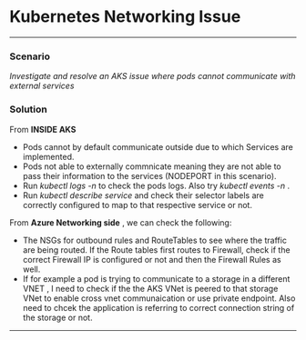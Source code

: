 
# **Kubernetes Networking Issue**
---

### **Scenario** ###

*Investigate and resolve an AKS issue where pods cannot communicate with external services*

### **Solution** ###

From **INSIDE AKS**
- Pods cannot by default communicate outside due to which Services are implemented.
- Pods not able to externally commnicate meaning they are not able to pass their information to the services (NODEPORT in this scenario). 
- Run *kubectl logs <podname> -n <ns>* to check the pods logs. Also try *kubectl events -n <ns>* .
- Run *kubectl describe service <service name>* and check their selector labels are correctly configured to map to that respective service or not.

From **Azure Networking side** , we can check the following:
- The NSGs for outbound rules and RouteTables to see where the traffic are being routed. If the Route tables first routes to Firewall, check if the correct Firewall IP is configured or not and then the Firewall Rules as well.
- If for example a pod is trying to communicate to a storage  in a different VNET , I need to check if the the AKS VNet is peered to that storage VNet to enable cross vnet communaication or use private endpoint. Also need to chcek the application is referring to correct connection string of the storage or not.

---